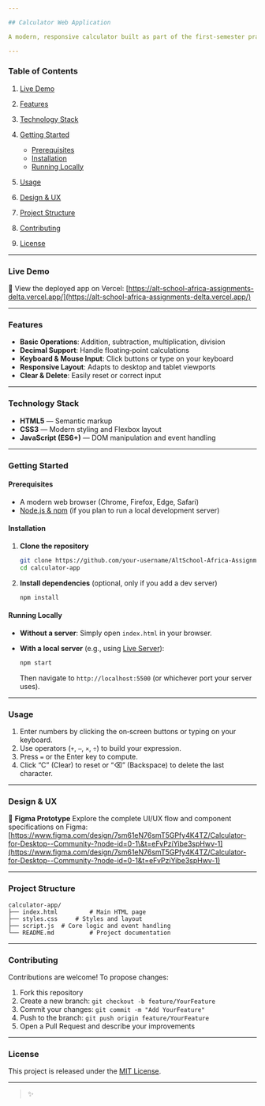 ```yaml
---

## Calculator Web Application

A modern, responsive calculator built as part of the first‑semester practical assessment for AltSchool Africa’s Software Engineering coursework. Designed with usability and clean code principles in mind.

---
```


### Table of Contents

1. [Live Demo](#live-demo)
2. [Features](#features)
3. [Technology Stack](#technology-stack)
4. [Getting Started](#getting-started)

   * [Prerequisites](#prerequisites)
   * [Installation](#installation)
   * [Running Locally](#running-locally)
5. [Usage](#usage)
6. [Design & UX](#design--ux)
7. [Project Structure](#project-structure)
8. [Contributing](#contributing)
9. [License](#license)

---

### Live Demo

🔗 View the deployed app on Vercel:
[https://alt-school-africa-assignments-delta.vercel.app/](https://alt-school-africa-assignments-delta.vercel.app/)

---

### Features

* **Basic Operations**: Addition, subtraction, multiplication, division
* **Decimal Support**: Handle floating‑point calculations
* **Keyboard & Mouse Input**: Click buttons or type on your keyboard
* **Responsive Layout**: Adapts to desktop and tablet viewports
* **Clear & Delete**: Easily reset or correct input

---

### Technology Stack

* **HTML5** — Semantic markup
* **CSS3** — Modern styling and Flexbox layout
* **JavaScript (ES6+)** — DOM manipulation and event handling

---

### Getting Started

#### Prerequisites

* A modern web browser (Chrome, Firefox, Edge, Safari)
* [Node.js & npm](https://nodejs.org/) (if you plan to run a local development server)

#### Installation

1. **Clone the repository**

   ```bash
   git clone https://github.com/your‑username/AltSchool-Africa-Assignments/tree/main/Assessment/calculator‑app.git
   cd calculator‑app
   ```

2. **Install dependencies** (optional, only if you add a dev server)

   ```bash
   npm install
   ```

#### Running Locally

* **Without a server**:
  Simply open `index.html` in your browser.

* **With a local server** (e.g., using [Live Server](https://marketplace.visualstudio.com/items?itemName=ritwickdey.LiveServer)):

  ```bash
  npm start
  ```

  Then navigate to `http://localhost:5500` (or whichever port your server uses).

---

### Usage

1. Enter numbers by clicking the on‑screen buttons or typing on your keyboard.
2. Use operators (`+`, `–`, `×`, `÷`) to build your expression.
3. Press `=` or the Enter key to compute.
4. Click “C” (Clear) to reset or “⌫” (Backspace) to delete the last character.

---

### Design & UX

📐 **Figma Prototype**
Explore the complete UI/UX flow and component specifications on Figma:
[https://www.figma.com/design/7sm61eN76smT5GPfy4K4TZ/Calculator-for-Desktop--Community-?node-id=0-1\&t=eFvPziYibe3spHwv-1](https://www.figma.com/design/7sm61eN76smT5GPfy4K4TZ/Calculator-for-Desktop--Community-?node-id=0-1&t=eFvPziYibe3spHwv-1)

---

### Project Structure

```
calculator-app/
├── index.html         # Main HTML page
├── styles.css     # Styles and layout
├── script.js  # Core logic and event handling
└── README.md          # Project documentation
```

---

### Contributing

Contributions are welcome! To propose changes:

1. Fork this repository
2. Create a new branch: `git checkout -b feature/YourFeature`
3. Commit your changes: `git commit -m "Add YourFeature"`
4. Push to the branch: `git push origin feature/YourFeature`
5. Open a Pull Request and describe your improvements

---

### License

This project is released under the [MIT License](LICENSE).

---

> ✨ 
